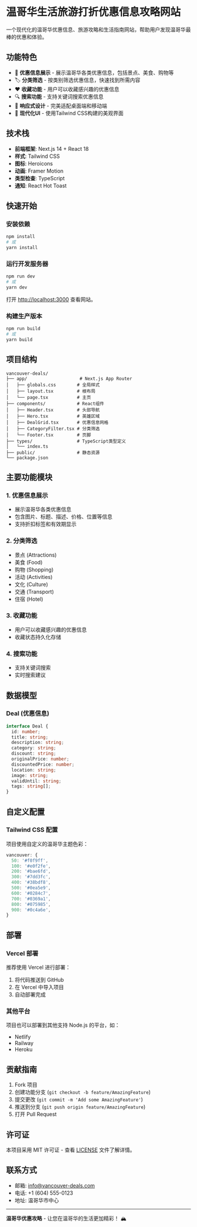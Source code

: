 # 温哥华生活旅游打折优惠信息攻略网站

一个现代化的温哥华优惠信息、旅游攻略和生活指南网站，帮助用户发现温哥华最棒的优惠和体验。

## 功能特色

- 🎯 **优惠信息展示** - 展示温哥华各类优惠信息，包括景点、美食、购物等
- 🏷️ **分类筛选** - 按类别筛选优惠信息，快速找到所需内容
- ❤️ **收藏功能** - 用户可以收藏感兴趣的优惠信息
- 🔍 **搜索功能** - 支持关键词搜索优惠信息
- 📱 **响应式设计** - 完美适配桌面端和移动端
- 🎨 **现代化UI** - 使用Tailwind CSS构建的美观界面

## 技术栈

- **前端框架**: Next.js 14 + React 18
- **样式**: Tailwind CSS
- **图标**: Heroicons
- **动画**: Framer Motion
- **类型检查**: TypeScript
- **通知**: React Hot Toast

## 快速开始

### 安装依赖

```bash
npm install
# 或
yarn install
```

### 运行开发服务器

```bash
npm run dev
# 或
yarn dev
```

打开 [http://localhost:3000](http://localhost:3000) 查看网站。

### 构建生产版本

```bash
npm run build
# 或
yarn build
```

## 项目结构

```
vancouver-deals/
├── app/                    # Next.js App Router
│   ├── globals.css        # 全局样式
│   ├── layout.tsx         # 根布局
│   └── page.tsx           # 主页
├── components/            # React组件
│   ├── Header.tsx         # 头部导航
│   ├── Hero.tsx           # 英雄区域
│   ├── DealGrid.tsx       # 优惠信息网格
│   ├── CategoryFilter.tsx # 分类筛选
│   └── Footer.tsx         # 页脚
├── types/                 # TypeScript类型定义
│   └── index.ts
├── public/                # 静态资源
└── package.json
```

## 主要功能模块

### 1. 优惠信息展示

- 展示温哥华各类优惠信息
- 包含图片、标题、描述、价格、位置等信息
- 支持折扣标签和有效期显示

### 2. 分类筛选

- 景点 (Attractions)
- 美食 (Food)
- 购物 (Shopping)
- 活动 (Activities)
- 文化 (Culture)
- 交通 (Transport)
- 住宿 (Hotel)

### 3. 收藏功能

- 用户可以收藏感兴趣的优惠信息
- 收藏状态持久化存储

### 4. 搜索功能

- 支持关键词搜索
- 实时搜索建议

## 数据模型

### Deal (优惠信息)

```typescript
interface Deal {
  id: number;
  title: string;
  description: string;
  category: string;
  discount: string;
  originalPrice: number;
  discountedPrice: number;
  location: string;
  image: string;
  validUntil: string;
  tags: string[];
}
```

## 自定义配置

### Tailwind CSS 配置

项目使用自定义的温哥华主题色彩：

```javascript
vancouver: {
  50: '#f0f9ff',
  100: '#e0f2fe',
  200: '#bae6fd',
  300: '#7dd3fc',
  400: '#38bdf8',
  500: '#0ea5e9',
  600: '#0284c7',
  700: '#0369a1',
  800: '#075985',
  900: '#0c4a6e',
}
```

## 部署

### Vercel 部署

推荐使用 Vercel 进行部署：

1. 将代码推送到 GitHub
2. 在 Vercel 中导入项目
3. 自动部署完成

### 其他平台

项目也可以部署到其他支持 Node.js 的平台，如：

- Netlify
- Railway
- Heroku

## 贡献指南

1. Fork 项目
2. 创建功能分支 (`git checkout -b feature/AmazingFeature`)
3. 提交更改 (`git commit -m 'Add some AmazingFeature'`)
4. 推送到分支 (`git push origin feature/AmazingFeature`)
5. 打开 Pull Request

## 许可证

本项目采用 MIT 许可证 - 查看 [LICENSE](LICENSE) 文件了解详情。

## 联系方式

- 邮箱: info@vancouver-deals.com
- 电话: +1 (604) 555-0123
- 地址: 温哥华市中心

---

**温哥华优惠攻略** - 让您在温哥华的生活更加精彩！ 🏔️
